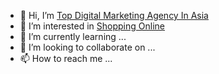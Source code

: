 - 👋 Hi, I’m <a href="90degreesasia.com">Top Digital Marketing Agency In Asia</a>
- 👀 I’m interested in <a href="tadafresh.com">Shopping Online</a>
- 🌱 I’m currently learning ...
- 💞️ I’m looking to collaborate on ...
- 📫 How to reach me ...

<!---
90DegreesAsia/90DegreesAsia is a ✨ special ✨ repository because its `README.md` (this file) appears on your GitHub profile.
You can click the Preview link to take a look at your changes.
--->
